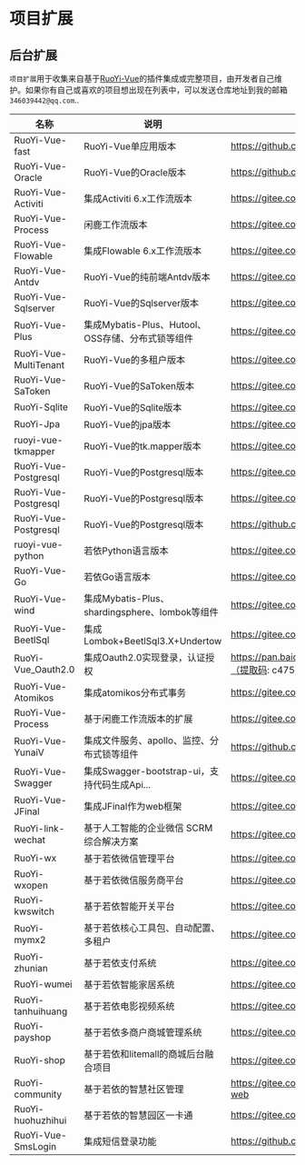 # **项目扩展**

## **后台扩展**

`项目扩展`用于收集来自基于[RuoYi-Vue](https://gitee.com/y_project/RuoYi-Vue)的插件集成或完整项目，由开发者自己维护。如果你有自己或喜欢的项目想出现在列表中，可以发送仓库地址到我的邮箱`346039442@qq.com`..

| 名称                     | 说明                                                    | 地址                                                           | 
| ------------------------ |-------------------------------------------------------- | -------------------------------------------------------------- |
| RuoYi-Vue-fast           | RuoYi-Vue单应用版本                                     | https://github.com/yangzongzhuan/RuoYi-Vue-fast                |
| RuoYi-Vue-Oracle         | RuoYi-Vue的Oracle版本                                   | https://github.com/yangzongzhuan/RuoYi-Vue-Oracle              |
| RuoYi-Vue-Activiti       | 集成Activiti 6.x工作流版本                              | https://gitee.com/smell2/ruoyi-vue-activiti                    |
| RuoYi-Vue-Process        | 闲鹿工作流版本                                          | https://gitee.com/calvinhwang123/RuoYi-Vue-Process             |
| RuoYi-Vue-Flowable       | 集成Flowable 6.x工作流版本                              | https://gitee.com/tony2y/RuoYi-flowable                        |
| RuoYi-Vue-Antdv          | RuoYi-Vue的纯前端Antdv版本                              | https://gitee.com/fuzui/RuoYi-Antdv                            |
| RuoYi-Vue-Sqlserver      | RuoYi-Vue的Sqlserver版本                                | https://gitee.com/Sxile/RuoYi-Vue-Sqlserver                    |
| RuoYi-Vue-Plus           | 集成Mybatis-Plus、Hutool、OSS存储、分布式锁等组件       | https://gitee.com/JavaLionLi/RuoYi-Vue-Plus                    |
| RuoYi-Vue-MultiTenant    | RuoYi-Vue的多租户版本                                   | https://gitee.com/leslie8195/ruo-yi-vue-multi-tenant           |
| RuoYi-Vue-SaToken        | RuoYi-Vue的SaToken版本                                  | https://gitee.com/wangming123456/ruoyi-satoken                 |
| RuoYi-Sqlite             | RuoYi-Vue的Sqlite版本                                   | https://gitee.com/tianyv/ruoyi-sqlite3                         |
| RuoYi-Jpa                | RuoYi-Vue的jpa版本                                      | https://gitee.com/bright-sword-40/ruoyi-jpa                    |
| ruoyi-vue-tkmapper       | RuoYi-Vue的tk.mapper版本                                | https://gitee.com/caiwl_admin/ruoyi-vue-tkmapper               |
| RuoYi-Vue-Postgresql     | RuoYi-Vue的Postgresql版本                               | https://gitee.com/cheenmo/ruoyi-vue-pg                         |
| RuoYi-Vue-Postgresql     | RuoYi-Vue的Postgresql版本                               | https://gitee.com/p0mp0k0/RuoYi-Vue-Postgresql                 |
| RuoYi-Vue-Postgresql     | RuoYi-Vue的Postgresql版本                               | https://github.com/Mr8god/RuoYi-Vue-PostgreSQL                 |
| ruoyi-vue-python         | 若依Python语言版本                                      | https://gitee.com/liqianglog/django-vue-admin                  |
| RuoYi-Vue-Go             | 若依Go语言版本                                          | https://gitee.com/tiger1103/gfast                              |
| RuoYi-Vue-wind           | 集成Mybatis-Plus、shardingsphere、lombok等组件          | https://gitee.com/zhangmrit/RuoYi-Vue                          |
| RuoYi-Vue-BeetlSql       | 集成Lombok+BeetlSql3.X+Undertow                         | https://gitee.com/JavaLionLi/RuoYi-Vue-BeetlSql                |
| RuoYi-Vue_Oauth2.0       | 集成Oauth2.0实现登录，认证授权                          | https://pan.baidu.com/s/1OVgEAe9mwBc6kkKHxX8ZCA（提取码: c475）|
| RuoYi-Vue-Atomikos       | 集成atomikos分布式事务                                  | https://gitee.com/zsiyang/ruoyi-vue-atomikos                   |
| RuoYi-Vue-Process        | 基于闲鹿工作流版本的扩展                                | https://gitee.com/laya1989/ruo-yi-vue-process-3.4.0            |
| RuoYi-Vue-YunaiV         | 集成文件服务、apollo、监控、分布式锁等组件              | https://github.com/YunaiV/ruoyi-vue-pro                        |
| RuoYi-Vue-Swagger        | 集成Swagger-bootstrap-ui，支持代码生成Api...            | https://gitee.com/juniorRay/ruoyi-vue-swagger                  |
| RuoYi-Vue-JFinal         | 集成JFinal作为web框架                                   | https://gitee.com/ycss/habit                                   |
| RuoYi-link-wechat        | 基于人工智能的企业微信 SCRM 综合解决方案                | https://gitee.com/LinkWeChat/link-wechat                       |
| RuoYi-wx                 | 基于若依微信管理平台                                    | https://gitee.com/joolun/JooLun-wx                             |
| RuoYi-wxopen             | 基于若依微信服务商平台                                  | https://gitee.com/mxiaoguang/wxopen                            |
| RuoYi-kwswitch           | 基于若依智能开关平台                                    | https://gitee.com/kerwincui/kwswitch                           |
| RuoYi-mymx2              | 基于若依核心工具包、自动配置、多租户                    | https://gitee.com/mymx2/RuoYi-Vue                              |
| RuoYi-zhunian            | 基于若依支付系统                                        | https://gitee.com/zhunian/smart-pay-plus-vue                   |
| RuoYi-wumei              | 基于若依智能家居系统                                    | https://gitee.com/kerwincui/wumei-smart                        |
| RuoYi-tanhuihuang        | 基于若依电影视频系统                                    | https://gitee.com/tanhuihuang/ruoyi-media                      |
| RuoYi-payshop            | 基于若依多商户商城管理系统                              | https://gitee.com/JiaGou-XiaoGe/payshop                        |
| RuoYi-shop               | 基于若依和litemall的商城后台融合项目                    | https://gitee.com/hgl168918/ruoyi-shop                         |
| RuoYi-community          | 基于若依的智慧社区管理                                  | https://gitee.com/hebei-zhiyu-network/community-web            |
| RuoYi-huohuzhihui        | 基于若依的智慧园区一卡通                                | https://gitee.com/huohuzhihui/ykt                              |
| RuoYi-Vue-SmsLogin       | 集成短信登录功能                                        | https://github.com/chougui123/RuoYi-Vue-SmsLogin               |
 
 
 
 





[//]: # (| RuoYi-novel               | 定制简写版本                                          | https://gitee.com/cnovel/Novel-api                      |)
[//]: # (| RuoYi-easy                | Mybatis-Plus版本                                      | https://gitee.com/easy__/RuoYi-Vue-mybatisplus          |)

 

